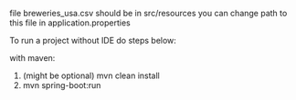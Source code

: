 
file breweries_usa.csv should be in src/resources 
you can change path to this file in application.properties

To run a project without IDE do steps below:

with maven:
1. (might be optional) mvn clean install
2. mvn spring-boot:run
